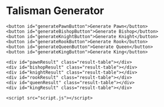<!DOCTYPE html>
<html lang="en">
<head>
    <meta charset="UTF-8">
    <meta name="viewport" content="width=device-width, initial-scale=1.0">
    <title>Talisman Generator</title>
    <style>
        table {
            width: 100%;
            border-collapse: collapse;
            margin: 20px 0;
        }
        th, td {
            padding: 10px;
            text-align: left;
            border: 1px solid #ddd;
        }
        th {
            background-color: #f4f4f4;
        }
        .result-table {
            margin: 20px 0;
        }
    </style>
</head>
<body>
    <h1>Talisman Generator</h1>

    <button id="generatePawnButton">Generate Pawn</button>
    <button id="generateBishopButton">Generate Bishop</button>
    <button id="generateKnightButton">Generate Knight</button>
    <button id="generateRookButton">Generate Rook</button>
    <button id="generateQueenButton">Generate Queen</button>
    <button id="generateKingButton">Generate King</button>

    <div id="pawnResult" class="result-table"></div>
    <div id="bishopResult" class="result-table"></div>
    <div id="knightResult" class="result-table"></div>
    <div id="rookResult" class="result-table"></div>
    <div id="queenResult" class="result-table"></div>
    <div id="kingResult" class="result-table"></div>

    <script src="script.js"></script>
</body>
</html>
